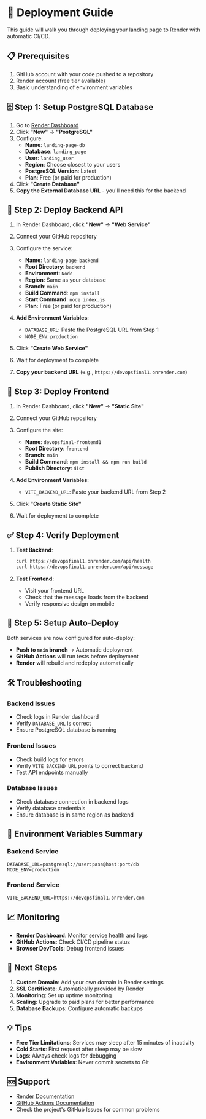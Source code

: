 # 🚀 Deployment Guide

This guide will walk you through deploying your landing page to Render with automatic CI/CD.

## 📋 Prerequisites

1. GitHub account with your code pushed to a repository
2. Render account (free tier available)
3. Basic understanding of environment variables

## 🗄️ Step 1: Setup PostgreSQL Database

1. Go to [Render Dashboard](https://dashboard.render.com)
2. Click **"New"** → **"PostgreSQL"**
3. Configure:
   - **Name**: `landing-page-db`
   - **Database**: `landing_page`
   - **User**: `landing_user`
   - **Region**: Choose closest to your users
   - **PostgreSQL Version**: Latest
   - **Plan**: Free (or paid for production)
4. Click **"Create Database"**
5. **Copy the External Database URL** - you'll need this for the backend

## 🔧 Step 2: Deploy Backend API

1. In Render Dashboard, click **"New"** → **"Web Service"**
2. Connect your GitHub repository
3. Configure the service:
   - **Name**: `landing-page-backend`
   - **Root Directory**: `backend`
   - **Environment**: `Node`
   - **Region**: Same as your database
   - **Branch**: `main`
   - **Build Command**: `npm install`
   - **Start Command**: `node index.js`
   - **Plan**: Free (or paid for production)

4. **Add Environment Variables**:
   - `DATABASE_URL`: Paste the PostgreSQL URL from Step 1
   - `NODE_ENV`: `production`

5. Click **"Create Web Service"**
6. Wait for deployment to complete
7. **Copy your backend URL** (e.g., `https://devopsfinal1.onrender.com`)

## 🎨 Step 3: Deploy Frontend

1. In Render Dashboard, click **"New"** → **"Static Site"**
2. Connect your GitHub repository
3. Configure the site:
   - **Name**: `devopsfinal-frontend1`
   - **Root Directory**: `frontend`
   - **Branch**: `main`
   - **Build Command**: `npm install && npm run build`
   - **Publish Directory**: `dist`

4. **Add Environment Variables**:
   - `VITE_BACKEND_URL`: Paste your backend URL from Step 2

5. Click **"Create Static Site"**
6. Wait for deployment to complete

## ✅ Step 4: Verify Deployment

1. **Test Backend**:
   ```bash
   curl https://devopsfinal1.onrender.com/api/health
   curl https://devopsfinal1.onrender.com/api/message
   ```

2. **Test Frontend**:
   - Visit your frontend URL
   - Check that the message loads from the backend
   - Verify responsive design on mobile

## 🔄 Step 5: Setup Auto-Deploy

Both services are now configured for auto-deploy:

- **Push to `main` branch** → Automatic deployment
- **GitHub Actions** will run tests before deployment
- **Render** will rebuild and redeploy automatically

## 🛠️ Troubleshooting

### Backend Issues
- Check logs in Render dashboard
- Verify `DATABASE_URL` is correct
- Ensure PostgreSQL database is running

### Frontend Issues
- Check build logs for errors
- Verify `VITE_BACKEND_URL` points to correct backend
- Test API endpoints manually

### Database Issues
- Check database connection in backend logs
- Verify database credentials
- Ensure database is in same region as backend

## 🔧 Environment Variables Summary

### Backend Service
```
DATABASE_URL=postgresql://user:pass@host:port/db
NODE_ENV=production
```

### Frontend Service
```
VITE_BACKEND_URL=https://devopsfinal1.onrender.com
```

## 📈 Monitoring

- **Render Dashboard**: Monitor service health and logs
- **GitHub Actions**: Check CI/CD pipeline status
- **Browser DevTools**: Debug frontend issues

## 🎯 Next Steps

1. **Custom Domain**: Add your own domain in Render settings
2. **SSL Certificate**: Automatically provided by Render
3. **Monitoring**: Set up uptime monitoring
4. **Scaling**: Upgrade to paid plans for better performance
5. **Database Backups**: Configure automatic backups

## 💡 Tips

- **Free Tier Limitations**: Services may sleep after 15 minutes of inactivity
- **Cold Starts**: First request after sleep may be slow
- **Logs**: Always check logs for debugging
- **Environment Variables**: Never commit secrets to Git

## 🆘 Support

- [Render Documentation](https://render.com/docs)
- [GitHub Actions Documentation](https://docs.github.com/en/actions)
- Check the project's GitHub Issues for common problems
